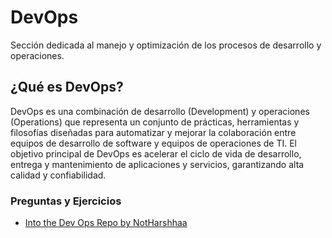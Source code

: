 # DevOps
Sección dedicada al manejo y optimización de los procesos de desarrollo y operaciones.

## ¿Qué es DevOps?
DevOps es una combinación de desarrollo (Development) y operaciones (Operations) que representa un conjunto de prácticas, herramientas y filosofías diseñadas para automatizar y mejorar la colaboración entre equipos de desarrollo de software y equipos de operaciones de TI. El objetivo principal de DevOps es acelerar el ciclo de vida de desarrollo, entrega y mantenimiento de aplicaciones y servicios, garantizando alta calidad y confiabilidad.

### Preguntas y Ejercicios
- [Into the Dev Ops Repo by NotHarshhaa](https://github.com/NotHarshhaa/into-the-devops/tree/master)
